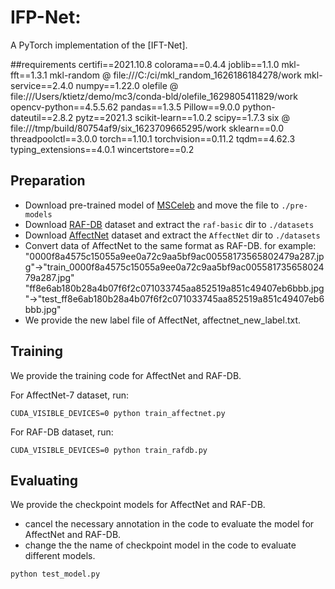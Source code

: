# IFP-Net:
A PyTorch implementation of the [IFT-Net].

##requirements
certifi==2021.10.8
colorama==0.4.4
joblib==1.1.0
mkl-fft==1.3.1
mkl-random @ file:///C:/ci/mkl_random_1626186184278/work
mkl-service==2.4.0
numpy==1.22.0
olefile @ file:///Users/ktietz/demo/mc3/conda-bld/olefile_1629805411829/work
opencv-python==4.5.5.62
pandas==1.3.5
Pillow==9.0.0
python-dateutil==2.8.2
pytz==2021.3
scikit-learn==1.0.2
scipy==1.7.3
six @ file:///tmp/build/80754af9/six_1623709665295/work
sklearn==0.0
threadpoolctl==3.0.0
torch==1.10.1
torchvision==0.11.2
tqdm==4.62.3
typing_extensions==4.0.1
wincertstore==0.2

## Preparation
- Download pre-trained model of [MSCeleb](https://drive.google.com/file/d/1H421M8mosIVt8KsEWQ1UuYMkQS8X1prf/view?usp=sharing) and move the file to `./pre-models`
- Download [RAF-DB](http://www.whdeng.cn/raf/model1.html) dataset and extract the `raf-basic` dir to `./datasets`
- Download [AffectNet](http://mohammadmahoor.com/affectnet/) dataset and extract the `AffectNet` dir  to `./datasets` 
- Convert data of AffectNet to the same format as RAF-DB.
    for example:
    "0000f8a4575c15055a9ee0a72c9aa5bf9ac00558173565802479a287.jpg"→"train_0000f8a4575c15055a9ee0a72c9aa5bf9ac00558173565802479a287.jpg"
    "ff8e6ab180b28a4b07f6f2c071033745aa852519a851c49407eb6bbb.jpg"→"test_ff8e6ab180b28a4b07f6f2c071033745aa852519a851c49407eb6bbb.jpg"
- We provide the new label file of AffectNet, affectnet_new_label.txt.

## Training
We provide the training code for AffectNet and RAF-DB.  

For AffectNet-7 dataset, run:
```
CUDA_VISIBLE_DEVICES=0 python train_affectnet.py
```

For RAF-DB dataset, run:
```
CUDA_VISIBLE_DEVICES=0 python train_rafdb.py
```

## Evaluating
We provide the checkpoint models for AffectNet and RAF-DB. 

- cancel the necessary annotation in the code to evaluate the model for AffectNet and RAF-DB. 
- change the the name of checkpoint model in the code to evaluate different models.
```
python test_model.py
```
